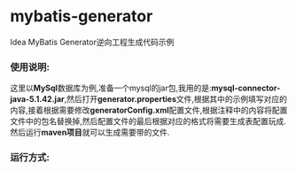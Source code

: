 # mybatis-generator
Idea MyBatis Generator逆向工程生成代码示例

### 使用说明:

这里以**MySql**数据库为例,准备一个mysql的jar包,我用的是:**mysql-connector-java-5.1.42.jar**,然后打开**generator.properties**文件,根据其中的示例填写对应的内容,接着根据需要修改**generatorConfig.xml**配置文件,根据注释中的内容将配置文件中的包名替换掉,然后配置文件的最后根据对应的格式将需要生成表配置玩成.然后运行**maven项目**就可以生成需要带的文件.

### 运行方式:


